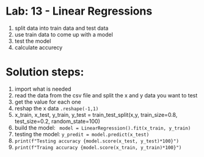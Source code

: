 # Lab: 13 - Linear Regressions

1. split data into train data and test data
2. use train data to come up with a model
3. test the model
4. calculate accurecy 

# Solution steps:
1. import what is needed
2. read the data from the csv file and split the x and y data you want to test
3. get the value for each one
4. reshap the x data ```.reshape(-1,1)```
5. x_train, x_test, y_train, y_test = train_test_split(x,y, train_size=0.8, test_size=0.2, random_state=100)
6. build the model: ``` model = LinearRegression().fit(x_train, y_train)```
7. testing the model: ```y_predit = model.predict(x_test) ```
8. ``` print(f"Testing accuracy {model.score(x_test, y_test)*100}") ```
9. ``` print(f"Traing accuracy {model.score(x_train, y_train)*100}") ```

